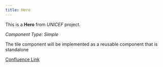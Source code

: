 ```yaml
---
title: Hero
---
```


This is a **Hero** from *UNICEF* project.

*Component Type: Simple*

The tile component will be implemented as a reusable component that is standalone


[Confluence Link](https://confluence.mirum.agency:8443/display/UDTP4/Component+Matrix#ComponentMatrix-Hero)
